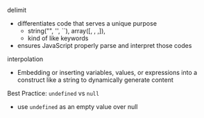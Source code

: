 delimit
  * differentiates code that serves a unique purpose
    * string("", '', ``), array([, , ,]), 
    * kind of like keywords
  * ensures JavaScript properly parse and interpret those codes

interpolation
  * Embedding or inserting variables, values, or expressions into a construct like a string to dynamically generate content

Best Practice:
`undefined` vs `null`
  * use `undefined` as an empty value over null